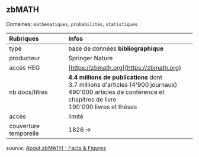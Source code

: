 ## zbMATH
Domaines: `mathématiques`, `probabilités`, `statistiques`

| Rubriques | Infos |
| :-------- | :---- |
| type | base de données **bibliographique** |
| producteur | Springer Nature |
| accès HEG | [https://zbmath.org](https://zbmath.org) |
| nb docs/titres | **4.4 millions de publications** dont <br/>3.7 millions d'articles (4'900 journaux) <br/> 490'000 articles de conférence et chapitres de livre <br/> 190'000 livres et thèses |
| accès | limité |
| couverture temporelle | 1826 -> |

*source*: [About zbMATH - Facts & Figures](https://zbmath.org/about/#id_4)
